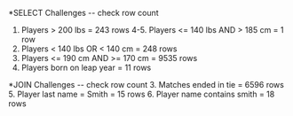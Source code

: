 *SELECT Challenges -- check row count
1. Players > 200 lbs = 243 rows
4-5. Players <= 140 lbs AND > 185 cm = 1 row
6. Players < 140 lbs OR < 140 cm = 248 rows
7. Players <= 190 cm AND >= 170 cm = 9535 rows
9. Players born on leap year = 11 rows

*JOIN Challenges -- check row count
3. Matches ended in tie = 6596 rows
5. Player last name = Smith = 15 rows
6. Player name contains smith = 18 rows
